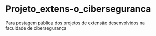 # Projeto_extens-o_ciberseguranca
Para postagem pública dos projetos de extensão desenvolvidos na faculdade de cibersegurança

